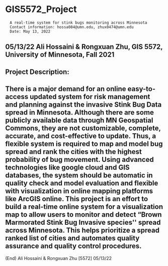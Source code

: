 # GIS5572_Project

      A real-time system for stink bugs monitoring across Minnesota
      Contact information: hossa084@umn.edu, zhux0474@umn.edu
      Date: May 13, 2022

## 05/13/22   Ali Hossaini & Rongxuan Zhu, GIS 5572, University of Minnesota, Fall 2021
## Project Description:
##   There is a major demand for an online easy-to-access updated system for risk management and planning against the invasive Stink Bug Data spread in Minnesota. Although there are some publicly available data through MN Geospatial Commons, they are not customizable, complete, accurate, and cost-effective to update. Thus, a flexible system is required to map and model bug spread and rank the cities with the highest probability of bug movement. Using advanced technologies like google cloud and GIS databases, the system should be automatic in quality check and model evaluation and flexible with visualization in online mapping platforms like ArcGIS online. This project is an effort to build a real-time online system for a visualization map to allow users to monitor and detect “Brown Marmorated Stink Bug Invasive species'' spread across Minnesota. This helps prioritize a spread ranked list of cities and automates quality assurance and quality control procedures.

(End)                  Ali Hossaini & Rongxuan Zhu [5572]                            05/13/22
